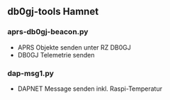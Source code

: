 ## db0gj-tools Hamnet

### aprs-db0gj-beacon.py
- APRS Objekte senden unter RZ DB0GJ
- DB0GJ Telemetrie senden

### dap-msg1.py
- DAPNET Message senden inkl. Raspi-Temperatur
